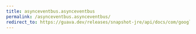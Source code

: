 ```yaml
---
title: asynceventbus.asynceventbus
permalink: /asynceventbus.asynceventbus/
redirect_to: https://guava.dev/releases/snapshot-jre/api/docs/com/google/common/eventbus/AsyncEventBus.html#AsyncEventBus-java.util.concurrent.Executor-
---
```

